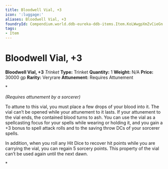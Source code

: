 ```yaml
---
title: Bloodwell Vial, +3
icon: ':luggage:'
aliases: Bloodwell Vial, +3
foundryId: Compendium.world.ddb-eureka-ddb-items.Item.KoLWwgpXmZvCieGn
tags:
- Item
---
```


# Bloodwell Vial, +3

**Bloodwell Vial, +3**
_Trinket_
**Type:** Trinket
**Quantity:** 1
**Weight:** N/A
**Price:** 30000 gp
**Rarity:** Veryrare
**Attunement:** Requires Attunement

*<div class="item-attunement"><i>(Requires attunement by a sorcerer)</i><p>To attune to this vial, you must place a few drops of your blood into it. The vial can’t be opened while your attunement to it lasts. If your attunement to the vial ends, the contained blood turns to ash. You can use the vial as a spellcasting focus for your spells while wearing or holding it, and you gain a +3 bonus to spell attack rolls and to the saving throw DCs of your sorcerer spells.

In addition, when you roll any Hit Dice to recover hit points while you are carrying the vial, you can regain 5 sorcery points. This property of the vial can’t be used again until the next dawn.</p>*